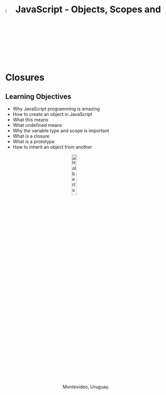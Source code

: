 # <a  href="https://developer.mozilla.org/en-US/docs/Web/JavaScript"> <img src="https://upload.wikimedia.org/wikipedia/commons/3/3b/Javascript_Logo.png" alt="JS Language" width=5%></img></a> JavaScript - Objects, Scopes and Closures

## Learning Objectives
- Why JavaScript programming is amazing
- How to create an object in JavaScript
- What this means
- What undefined means
- Why the variable type and scope is important
- What is a closure
- What is a prototype
- How to inherit an object from another

<a> <img src="https://apply.holbertonschool.com/holberton-logo.png" alt="Holberton logo" width=18% heigth=18% style="display: block; margin: 0 auto"></img></a>

<p align=center>Montevideo, Uruguay.</p>